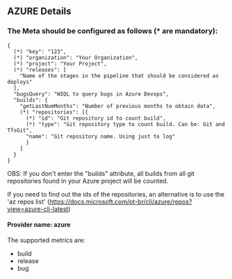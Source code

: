 ## AZURE Details

### The Meta should be configured as follows (* are mandatory):
```
{
  (*) "key": "123",
  (*) "organization": "Your Organization",
  (*) "project": "Your Project",
  (*) "releases": [
    "Name of the stages in the pipeline that should be considered as deploys"
  ],
  "bugsQuery": "WIQL to query bugs in Azure Devops",
  "builds": {
    "getLastNumMonths": "Number of previous months to obtain data",
    (*) "repositories": [{
      (*) "id": "Git repository id to count build",
      (*) "type": "Git repository type to count build. Can be: Git and TfsGit",
      "name": "Git repository name. Using just to log" 		
      }
    ]
  }
}
```
OBS: If you don't enter the "builds" attribute, all builds from all git repositories found in your Azure project will be counted.

If you need to find out the ids of the repositories, an alternative is to use the 'az repos list' (https://docs.microsoft.com/pt-br/cli/azure/repos?view=azure-cli-latest)

#### Provider name: azure

The supported metrics are:
- build
- release
- bug